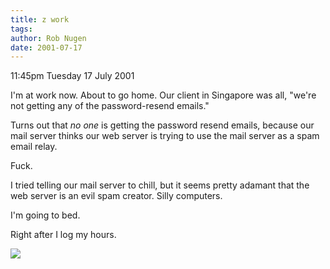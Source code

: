 ```yaml
---
title: z work
tags: 
author: Rob Nugen
date: 2001-07-17
---
```


<p class=date>11:45pm Tuesday 17 July 2001</p>

<p>I'm at work now.  About to go home.  Our client in
Singapore was all, "we're not getting any of the
password-resend emails."</p>

<p>Turns out that <em>no one</em> is getting the
password resend emails, because our mail server thinks
our web server is trying to use the mail server as a
spam email relay.</p>

<p>Fuck.</p>

<p>I tried telling our mail server to chill, but it
seems pretty adamant that the web server is an evil
spam creator.  Silly computers.</p>

<p>I'm going to bed.</p>

<p>Right after I log my hours.</p>

<p><img src="/images/rob/wL-ROB.gif"/></p>
